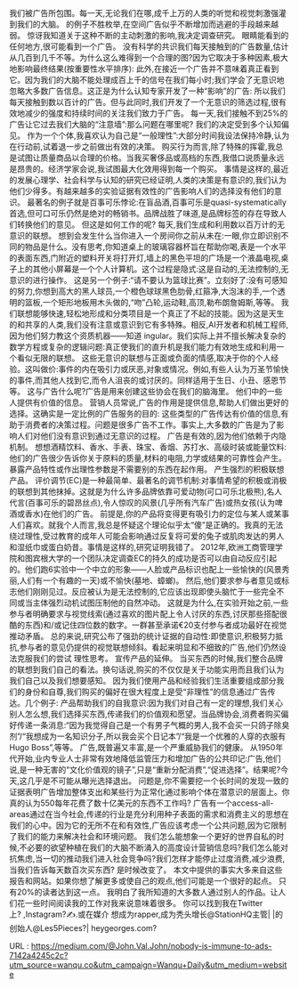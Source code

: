 我们被广告所包围。每一天,无论我们在哪,成千上万的人类的听觉和视觉刺激强灌到我们的大脑。 
 的例子不胜枚举,在空间广告似乎不断增加而逃避的手段越来越弱。 
 惊讶我知道关于这种不断的主动刺激的影响,我决定调查研究。 
 眼睛能看到的任何地方,很可能看到一个广告。 
 没有科学的共识我们每天接触到的广告数量,估计从几百到几千不等。为什么这么难得到一个合理的图?因为它取决于多种因素,极大地影响最终结果(按重要性水平排序): 
 此外,在接近一个广告并不意味着真正看到它。因为我们的大脑不能处理成百上千的信号在我们每小时;我们学会了无意识地忽略大多数广告信息。这正是为什么认知专家开发了一种“影响”的广告: 
 所以我们每天接触到数以百计的广告。但与此同时,我们开发了一个无意识的筛选过程,很有效地减少的强度和持续时间的关注我们致力于广告。 
 每一天,我们接触不到25%的广告让它过去我们大脑的“注意墙”:那么问题在哪里呢? 
 我们的决定受到多个认知偏见。 
 作为一个个体,我喜欢认为自己是“一般理性”:大部分时间我设法保持冷静,认为在行动前,试着退一步之前做出有效的决策。 
 购买行为而言,除了特殊的挥霍,我总是试图让质量商品以合理的价格。当我买奢侈品或高档的东西,我借口说质量永远是昂贵的。经济学家会说,我试图最大化效用得到每一个购买。 
 事情是这样的,最近的发展心理学、社会科学与认知的研究已经证明,人类的决策是有意识的,我们认为他们少得多。有越来越多的实验证据有效性的广告影响人们的选择没有他们的意识。 
 最著名的例子就是百事可乐悖论:在盲品酒,百事可乐是quasi-systematically首选,但可口可乐仍然是绝对的畅销书。品牌战胜了味道,是品牌标签的存在导致人们转换他们的意见。 
 但这是如何工作的呢? 
 每天,我们生成和利用数以百万计的无意识的联想。 
 想到会发生什么当你进入一个房间你之前从未在:一眼,你立即识别不同的物品是什么。没有思考,你知道桌上的玻璃容器杯旨在帮助你喝,表是一个水平的表面东西,门附近的塑料开关将打开灯,墙上的黑色平坦的广场是一个液晶电视,桌子上的其他小屏幕是一个个人计算机。这个过程是隐式:这是自动的,无法控制的,无意识的进行操作。 
 这是另一个例子:“请不要认为篮球比赛”。立刻好了:没有可感知的努力,你想到高大的黑人球员,一个橙色球球黑色肋骨,红箍净,大泡沫的手,一个透明的篮板,一个矩形地板用木头做的,“吻”凸轮,运动鞋,高顶,勒布朗詹姆斯,等等。 
 我们联想能够快速,轻松地形成和分类项目是一个真正了不起的技能。因为这是天生的和共享的人类,我们没有注意或意识到它有多特殊。相反,AI开发者和机械工程师,因为他们努力教这个资质机器——知道 
 ingular。我们实际上并不擅长解决复杂的数学方程或复杂的逻辑问题:真正使我们的直升机是我们能力有效地生成和利用一个看似无限的联想。 
 这些无意识的联想与正面或负面的情感,取决于你的个人经验。这叫做价:事件的内在吸引力或厌恶,对象或情况。例如,有些人认为万圣节愉快的事件,而其他人找到它,而令人沮丧的或讨厌的。同样适用于生日、小丑、感恩节等。 
 这与广告什么呢?广告是用来创建这些协会在我们的脑海里。 
 他们中的一些人提供有价值的信息。 
 营销人员常说,广告的作用是提供信息,帮助人们做出更好的选择。这确实是一定比例的广告服务的目的: 
 这些类型的广告传达有价值的信息,有助于消费者的决策过程。问题是很多广告不工作。事实上,大多数的广告是为了影响人们对他们没有意识到通过无意识的过程。 
 广告是有效的,因为他们依赖于内隐机制。 
 想想酒精饮料、香水、手表、珠宝、香烟、苏打水、高级时装或能量饮料:他们的广告很少告诉你关于原料的质量,材料的电阻,力学或结果的可靠性会产生。暴露产品特性或作出理性参数是不需要别的东西在起作用。 
 产生强烈的积极联想产品。 
 评价调节(EC)是一种最简单、最著名的调节机制:对事情希望的积极或消极的联想到其他抹掉。这就是为什么许多品牌依靠可爱动物(可口可乐北极熊),名人代言(百事可乐的碧昂丝点),令人惊叹的风景(几乎所有汽车广告)或热女孩(认为啤酒或香水)在他们的广告。 
 前提是,你的产品将变得更有吸引力的定位与某人或某事人们喜欢。就我个人而言,我总是怀疑这个理论似乎太“傻”是正确的。我真的无法绕过理性,受过教育的成年人可能会影响通过反复将可爱的兔子或肌肉发达的男人和湿纸巾或蛋白奶昔。事情是这样的,研究证明我错了。 
 2012年,欧洲工商管理学院和图宾根大学的一个团队决定调查EC的持久的成功是否可以由自动反应引起的。他们跑6实验中一个中立的形象——人脸或产品标识也配上一些愉快的(风景秀丽,人们有一个有趣的一天)或不愉快(墓地、蟑螂)。 
 然后,他们要求参与者意见或标志他们刚刚见过。反应被认为是无法控制的,它应该出现即使头脑忙于一些完全不同或当主体强烈动机试图压制他的自然冲动。 
 这就是为什么,在实验开始之前,一些参与者明确要求与视觉线索(通过喜欢的图片配上令人讨厌的东西,讨厌那些搭配很酷的东西)和/或记住四位数的数字。一群甚至承诺€20支付参与者成功最好在视觉推动矛盾。 
 总的来说,研究公布了强劲的统计证据的自动性:即使意识,积极努力抵抗,参与者的意见仍提供的视觉联想倾斜。看起来明显和不细致的广告,他们仍然设法克服我们的尝试 
 理性思考。 
 宣传产品的延伸。 
 当买东西的时候,我们整合品牌的联想到我们自己的看法。换句话说,购买的不仅仅是关于功能实用而且我们认为我们自己以及我们想要感知。 
 因为我们使用产品和经验我们生活重要组成部分我们的身份和自尊,我们购买的偏好在很大程度上是受“非理性”的信息通过广告传达。几个例子: 
 产品帮助我们的自我意识:因为我们对自己有一定的理想,我们关心别人怎么想,我们选择买东西,传递我们的价值观和愿望。当品牌协会,消费者购买偏好传递一条消息:“因为我觉得自己是一个有男子气概的男人,我不会买一只鸽子除臭剂”/“我想成为一名知识分子,所以我会买个日记本”/“我是一个优雅的人穿的衣服有Hugo Boss”,等等。 
 广告,既普遍又丰富,是一个严重威胁我们的健康。 
 从1950年代开始,业内专业人士非常有效地降低监管压力和增加广告的公共印记:广告,他们说,是一种无害的“文化价值观的镜子”,只是“重新分配消费”,“促进选择”。结果呢?今天,这几乎是不可能从曝光选择退出。 
 问题是,你不需要挖一个长时间的发现一致的证据表明广告增加整体支出和某些行为正常化通过影响个体在潜意识的层面上。你真的认为550每年花费了数十亿美元的东西不工作吗? 
 广告有一个access-all-areas通过在当今社会,传递的行业是充分利用种子表面的需求和消费主义的思想在我们的心中。因为它的无所不在和有效性,广告应该考虑一个公共问题,因为它限制了我们的能力来解决社会和环境问题。 
 我们怎么能想象一个更好的世界自私的时候,不必要的欲望种植在我们的大脑不断涌入的高度设计营销信息吗?我们怎么能对抗焦虑,当一切的推动我们进入社会竞争吗?我们怎样才能停止过度消费,减少浪费,当我们告诉每天数百次买东西? 
 是时候改变了。 
 本文中提供的事实大多来自这些报告和网站。如果你想了解更多或使自己的观点,他们可能是一个很好的起点。 
 只有20%的读者达到这一点。 
 我明白了我所知道的大多数人通过别人的作品。让人们花一些时间阅读我的工作对我来说意味着很多。 
 你可以找到我在Twitter上? ,Instagram?✍️.或在媒介 
 想成为rapper,成为秃头增长@StationHQ主管| |的创始人@Les5Pieces?| heygeorges.com? 
  
   
  URL : https://medium.com/@John.Val.John/nobody-is-immune-to-ads-7142a4245c2c?utm_source=wanqu.co&utm_campaign=Wanqu+Daily&utm_medium=website
